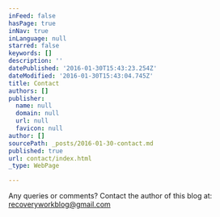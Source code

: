 ```yaml
---
inFeed: false
hasPage: true
inNav: true
inLanguage: null
starred: false
keywords: []
description: ''
datePublished: '2016-01-30T15:43:23.254Z'
dateModified: '2016-01-30T15:43:04.745Z'
title: Contact
authors: []
publisher:
  name: null
  domain: null
  url: null
  favicon: null
author: []
sourcePath: _posts/2016-01-30-contact.md
published: true
url: contact/index.html
_type: WebPage

---
```

Any queries or comments? Contact the author of this blog at: recoveryworkblog@gmail.com